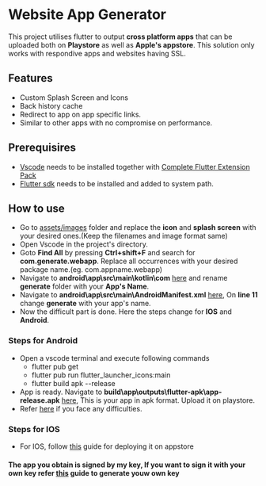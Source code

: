 # Website App Generator

This project utilises flutter to output **cross platform apps** that can be uploaded both on **Playstore** as well as **Apple's appstore**. This solution only works with respondive apps and websites having SSL.

## Features

* Custom Splash Screen and Icons
* Back history cache
* Redirect to app on app specific links.
* Similar to other apps with no compromise on performance.

## Prerequisires

* [Vscode](https://code.visualstudio.com/download) needs to be installed together with [Complete Flutter Extension Pack](https://marketplace.visualstudio.com/items?itemName=GulajavaMinistudio.complete-flutter-extension-pack)
* [Flutter sdk](https://flutter.dev/docs/get-started/install) needs to be installed and added to system path.

## How to use

* Go to [assets/images](./assets/images/) folder and replace the **icon** and **splash screen** with your desired ones.(Keep the filenames and image format same)
* Open Vscode in the project's directory.
* Goto **Find All** by pressing **Ctrl+shift+F** and search for **com.generate.webapp**. Replace all occurrences with your desired package name.(eg. com.appname.webapp)
* Navigate to **android\app\src\main\kotlin\com** [here](./android/app/src/main/kotlin/com/) and rename **generate** folder with your **App's Name**.
* Navigate to **android\app\src\main\AndroidManifest.xml** [here](./android/app/src/main/AndroidManifest.xml), On **line 11** change **generate** with your app's name.
* Now the difficult part is done. Here the steps change for **IOS** and **Android**.

### **Steps for Android**

* Open a vscode terminal and execute following commands
  * flutter pub get
  * flutter pub run flutter_launcher_icons:main
  * flutter build apk --release
* App is ready. Navigate to **build\app\outputs\flutter-apk\app-release.apk** [here](./build/app/outputs/flutter-apk/app-release.apk), This is your app in apk format. Upload it on playstore.
* Refer [here](https://flutter.dev/docs/deployment/android) if you face any difficulties.

### **Steps for IOS**

* For IOS, follow [this](https://flutter.dev/docs/deployment/ios) guide for deploying it on appstore


#### The app you obtain is signed by my key, If you want to sign it with your own key refer [this](https://flutter.dev/docs/deployment/android) guide to generate youw own key